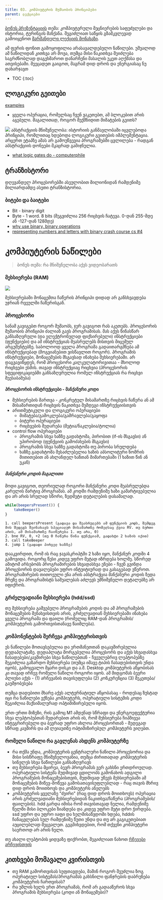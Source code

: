 ```yaml
---
title: 03. კომპიუტერის მუშაობის პრინციპები
parent: ლექციები
---
```


[ბონუს პრეზენტაციის](/info/bonus) თემა: კომპიუტერული მეცნიერების საფუძვლები და ისტორია, ტურინგის მანქანა. შეგიძლიათ საწყის გზამკვლევად გამოიყენოთ [შარშანდელი ლექციის მონახაზი](https://freeuni-digital-technologies.github.io/21s/lectures/03_cs_intro.html).


<section class="non-compulsory" markdown="1">
ამ ფერის ფონით გამოყოფილია არასავალდებულო ნაწილები. უშუალოდ ამ ნაწილიდან კითხვა არ მოვა, თუმცა მისი წაკითხვა შეიძლება საგრძნობლად დაგეხმაროთ დანარჩენი მასალის უკეთ აღქმასა და ათვისებაში. შეეცადეთ გაიგოთ, მაგრამ დიდ დროს და ენერგიასაც ნუ დახარჯავთ
</section>



- TOC
{:toc}

<!-- 
# ციფრული გამოთვლების საფუძვლები
- ლოგიკური გეითები, ტრანზისტორები
- რატომ ვიყენებთ ორობით სისტემას, ორობითი არითმეტიკა
- კომპიუტერის აბსტრაქციის შრეები -->

## ლოგიკური გეითები
[examples](https://www.wikiwand.com/en/Logic_gate)
- ყველა ოპერაცია, რომელსაც ჩვენ ვაკეთებთ, ამ ბლოკებით არის აგებული. მაგალითად, როგორ შექმნიდით მიმატების გეითს?

![](https://instrumentationtools.com/wp-content/uploads/2017/07/instrumentationtools.com_digital-logic-gates-truthtables.png)
აბსტრაქციის მნიშვნელობა: ისტორიის განმავლობაში იცვლებოდა პრინციპი, რომლითაც ხდებოდა ლოგიკური გეითების იმპლემენტაცია. არცერთ ეტაპზე ამას არ გამოუწვევია პროგრამებში ცვლილება - რადგან აბსტრაქციის დონეები მკაცრად გამიჯნულია.

- [what logic gates do - computerphile](https://www.youtube.com/watch?v=UvI-AMAtrvE)

## ტრანზისტორი

დღევანდელ პროცესორებში ასეულობით მილიონიდან რამდენიმე მილიარდამდე ასეთი ტრანზისტორია.


### ბიტები და ბაიტები
- Bit - binary digit
- Byte - 1 word. 8 bits (შეგვიძლია 256 რიცხვის ჩატევა. 0-დან 255-მდე ან -127-დან 128მდე)
- [why use binary, binary operations](https://www.youtube.com/results?search_query=binary+computerphile)
- [representing numbers and letters with binary crash course cs #4](https://www.youtube.com/watch?v=1GSjbWt0c9M&list=PLH2l6uzC4UEW0s7-KewFLBC1D0l6XRfye&index=5)


# კომპიუტერის ნაწილები
> ბონუს თემა: რა მნიშვნელობა აქვს ვიდეობარათს
### მეხსიერება (RAM)
![](https://arith-matic.com/notebook/img/memory/memory-addressing.jpg)

მეხსიერებაში მონაცემთა ჩაწერის პრინციპი დიდად არ განსხვავდება უჯრიან რვეულში ჩაწერისგან.

### პროცესორი
სანამ გავიგებთ როგორ მუშაობს, ჯერ გავიგოთ რას აკეთებს. პროცესორის მუშაობის პრინციპი ძალიან გავს პროგრამისას. მას აქვს წინასწარ განსაზღვრული (და ელექტრონულად ფიქსირებული) ინსტრუქციები (ფუნქციები) და ამ ინსტრუქციას შეასრულებს მისთვის მიცემულ არგუმენტებზე. საბოლოოდ ყველა პროგრამა გადაითარგმნება ამ ინსტრუქციებად (მოგვიანებით ვისწავლით როგორ). პროგრამის ინსტრუქციები, მონაცემების მსგავსად ინახება მეხსიერებაში. არ დაგვავიწყდეს, რომ პროცესორი კალკულატორივითაა - მხოლოდ რიცხვები ესმის. თავად ინსტრუქციაც რიცხვია (პროცესორის სფეციფიკაციებში განსაზღვრულია რომელ ინსტრუქციას რა რიცხვი შეესაბამება)


#### პროცესორის ინსტრუქციები - მანქანური კოდი
- მეხსიერების მართვა - კონკრეტულ მისამართზე რიცხვის ჩაწერა ან ამ მისამართიდან რიცხვის წაკითხვა შემდეგი ინსტრუქციისთვის
- არითმეტიკული და ლოგიკური ოპერაციები
    + მიმატება/გამოკლება/გამრავლება/გაყოფა
    + ბიტური ოპერაციები
    + რიცხვების შედარება (მეტია/ნაკლებია/ტოლია)
- control flow ოპერაციები
    + პროგრამის სხვა ხაზზე გადახტომა, პირობით (if-ის მსგავსი) ან უპირობოდ (ფუნქციის გამოძახების მსგავსი)
    + პროგრამის სხვა ხაზზე გადახტომა თუ პირობა სრულდება
    + ხაზზე გადახტომა შესაძლებელია ხაზის აბსოლიტური ნომრის მითითებით ან ახლანდელ ხაზთან მიმართებაში (1 ხაზით წინ ან უკან)


<section class="non-compulsory" markdown="1">

##### მანქანური კოდის მაგალითი
მოდი გავიგოთ, თეორიულად როგორი მანქანური კოდი შეასრულებდა კარელის მარტივ პროგრამას. ამ კოდში რამდენიმე ხაზი გამარტივებულია და არ არის სრულად სწორი, ზედმეტი დეტალების დასამალად.
```js
while(beepersPresent()) {
    takeBeeper()
}
```

```assembly
1. call beepersPresent (გადავა და შეასრულებს ამ ფუნქციის კოდს, შემდეგ მის შედეგს შეინახავს სპეციალურ მისამართზე რომელსაც ქვია RV. თუ ბურთი არის, ამ მისამართზე ჩაიწერება 1. თუ არა, 0)
2. bne RV, 0, +2 (თუ 0 ჩაწერა წინა ფუნქციამ, გადახტი 2 ხაზის იქით)
3. call takeBeeper
4. jump 1 (გადადი პირველ ხაზზე)
```

დააკვირდით, რომ ის რაც ჯავასკრიპტში 2 ხაზი იყო, მანქანურ კოდში 4 გამოვიდა. როგორც წესი კიდევ უფრო მეტად იზრდება ხოლმე. სწორედ ამიტომ არსებობს პროგრამირების სხვადასხვა ენები - ჩვენ გვინდა პროცესორის დავალებები უფრო ინტუიტიურად და გასაგებად ვწეროთ. პროგრამირების თითოეული ენა არის აბსტრაქცია მანქანური კოდის ზედა შრეზე და პროგრამისტს საშუალებას აძლევს უმნიშვნელო დეტალებზე არ იფიქროს.
</section>


### გრძელვადიანი მეხსიერება (hdd/ssd)
თუ მეხსიერება გაშვებული პროგრამების კოდის და ამ პროგრამების მონაცემების შენახვისთვის არის, გრძელვადიან მეხსიერებაში ინახება ყველა პროგრამა და ფაილი (რომელიც RAM-დან პროგრამის/კომპიუტერის გამორთვისთანავე წაიშლება).


### კომპონენტების შერჩევა კომპიუტერისთვის
ეს ნაწილები მოთავსებულია და ერთმანეთთან დაკავშირებულია დედაპლატაზე. დედაპლატა მორგებულია პროცესორს და აქვს სხვადასხვა ჩასადებები/კავშირები სხვა ნაწილებთან - ჩვეულებრივ ლეპტოპებზე შეგიძლია გაზარდო მეხსიერება (თუმცა იმავე ტიპის ჩასადებისთვის უნდა იყოს), გამოცვალო მყარი დისკი და ა.შ. Desktop კომპიუტერის აწყობისას კი თავად ირჩევ რომელი ნაწილი როგორი იყოს. ამ მიდგომას ბევრი პლიუსი აქვს - (1) არჩევანის თავისუფლება (2) კონკურენცია (3) შეკეთება/გაუმჯობესება

თუმცა დადებითი მხარე აქვს ალტერნატიულ აწყობასაც - როდესაც ზუსტად იცი რა ნაწილები ექნება კომპიუტერს, ოპერატიული სისტემის კოდი შეგიძლია მაქსიმალურად ოპტიმიზირებული იყოს.

ერთ-ერთი მიზეზი, რის გამოც M1 ამდენად სწრაფი და ენერგოეფექტურია სხვა ლეპტოპებთან შედარებით არის ის, რომ მეხსიერება ჩიპშივეა ინტეგრირებული და ბევრად უფრო ახლოა პროცესორთან - შედეგად სწრაფ კავშირს და ამ ლეიაუთზე ოპტიმიზირებულ კომპიუტერს ვიღებთ. 

### რომელი ნაწილი რა გავლენას ახდენს კომპიუტერზე
- რა თქმა უნდა, კომპიუტერის ცენტრალური ნაწილი პროცესორია და მისი სისწრაფე მნიშვნელოვანია, თუმცა ძირითადად კომპიუტერის სინელეს სხვა ნაწილები განსაზღვრავს
- თუ მეხსიერება მცირეა, ბევრ პროგრამას ვერ გახსნი ერთდროულად. ოპერატიული სისტემა მუდმივად ცდილობს გამონახოს ადგილი პროგრამების მონაცემებისთვის, მუდმივად უწევს მეხსიერებაში ამ მონაცემების მიწევ-მოწევა გამოსათავისუფლებლად - რაც თავის მხრივ დიდ დროს მოითხოვს და კომპიუტერს ანელებს
- კომპიუტერის ყველაზე "ძვირი" (რაც დიდ დროს მოითხოვს) ოპერაცია არის გრძელვადიანი მეხსიერებიდან წაკითხვა/ჩაწერა (პროგრამების/ფაილების). hdd გარდა იმისა რომ თავისთავად ნელია, რამდენიმე წელში მისი ბლოკები ზიანდება და კიდევ უფრო მეტი დრო ჭირდება. ssd უფრო და უფრო იაფი და ხელმისაწვდომი ხდება, hddის ჩანაცვლებას სულ რამდენიმე წუთი უნდა და თუ არ გაგიკეთებიათ აუცილებლად შეცვალეთ. გეგმიხვდებით, რომ თქვენი კომპიუტერი საერთოდ არ არის ნელი.

თუ ახალი ლეპტოპის ყიდვაზე ფიქრობთ, შეგიძლიათ ნახოთ [რჩევები არჩევისთვის](/lectures/03b_choosing_specs)

## კითხვები მომავალი კვირისთვის
- თუ RAM გამორთვისას სუფთავდება, მაშინ როგორ შეუძლია ზოგ ოპერატიულ სისტემას/პროგრამას გახსნილი ფანჯრების დაბრუნება კომპიუტერის ჩართვისას?
- რა უშლის ხელს ერთ პროგრამას, რომ არ გადააწეროს სხვა პროგრამის მეხსიერება (კოდი ან მონაცემები)?


